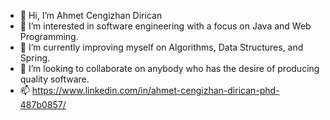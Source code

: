 - 👋 Hi, I’m Ahmet Cengizhan Dirican
- 👀 I’m interested in software engineering with a focus on Java and Web Programming.
- 🌱 I’m currently improving myself on Algorithms, Data Structures, and Spring.
- 💞️ I’m looking to collaborate on anybody who has the desire of producing quality software. 
- 📫 https://www.linkedin.com/in/ahmet-cengizhan-dirican-phd-487b0857/

<!---
acdirican/acdirican is a ✨ special ✨ repository because its `README.md` (this file) appears on your GitHub profile.
You can click the Preview link to take a look at your changes.
--->
